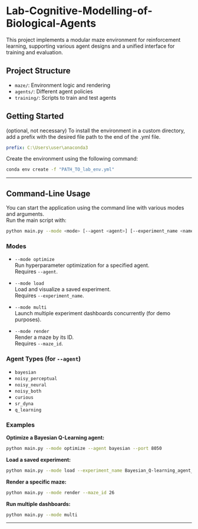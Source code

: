 # Lab-Cognitive-Modelling-of-Biological-Agents

This project implements a modular maze environment for reinforcement learning, supporting various agent designs and a unified interface for training and evaluation.

## Project Structure
- `maze/`: Environment logic and rendering
- `agents/`: Different agent policies
- `training/`: Scripts to train and test agents

## Getting Started
(optional, not necessary) To install the environment in a custom directory, add a prefix with the desired file path to the end of the .yml file.

```yml
prefix: C:\Users\user\anaconda3
```

Create the environment using the following command:

```bash
conda env create -f "PATH_TO_lab_env.yml"
```

---

## Command-Line Usage

You can start the application using the command line with various modes and arguments.  
Run the main script with:

```bash
python main.py --mode <mode> [--agent <agent>] [--experiment_name <name>] [--maze_id <id>] [--port <port>]
```

### Modes

- `--mode optimize`  
  Run hyperparameter optimization for a specified agent.  
  Requires `--agent`.

- `--mode load`  
  Load and visualize a saved experiment.  
  Requires `--experiment_name`.

- `--mode multi`  
  Launch multiple experiment dashboards concurrently (for demo purposes).

- `--mode render`  
  Render a maze by its ID.  
  Requires `--maze_id`.

### Agent Types (for `--agent`)
- `bayesian`
- `noisy_perceptual`
- `noisy_neural`
- `noisy_both`
- `curious`
- `sr_dyna`
- `q_learning`

### Examples

**Optimize a Bayesian Q-Learning agent:**
```bash
python main.py --mode optimize --agent bayesian --port 8050
```

**Load a saved experiment:**
```bash
python main.py --mode load --experiment_name Bayesian_Q-learning_agent_optuna_20250715_223504_sampling_policy_instance --port 8050
```

**Render a specific maze:**
```bash
python main.py --mode render --maze_id 26
```

**Run multiple dashboards:**
```bash
python main.py --mode multi
```

---